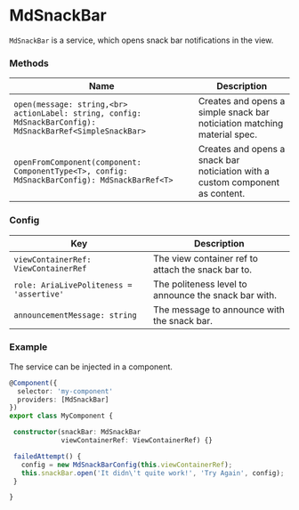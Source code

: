 # MdSnackBar
`MdSnackBar` is a service, which opens snack bar notifications in the view.

### Methods

| Name |  Description |
| --- | --- |
| `open(message: string,<br>  actionLabel: string, config: MdSnackBarConfig): MdSnackBarRef<SimpleSnackBar>` | Creates and opens a simple snack bar noticiation matching material spec. |
| `openFromComponent(component: ComponentType<T>, config: MdSnackBarConfig): MdSnackBarRef<T>` | Creates and opens a snack bar noticiation with a custom component as content. |

### Config

| Key |  Description |
| --- | --- |
| `viewContainerRef: ViewContainerRef` | The view container ref to attach the snack bar to. |
| `role: AriaLivePoliteness = 'assertive'` | The politeness level to announce the snack bar with. |
| `announcementMessage: string` | The message to announce with the snack bar. |


### Example
The service can be injected in a component.
```ts
@Component({
  selector: 'my-component'
  providers: [MdSnackBar]
})
export class MyComponent {

 constructor(snackBar: MdSnackBar
             viewContainerRef: ViewContainerRef) {}

 failedAttempt() {
   config = new MdSnackBarConfig(this.viewContainerRef);
   this.snackBar.open('It didn\'t quite work!', 'Try Again', config);
 }

}
```